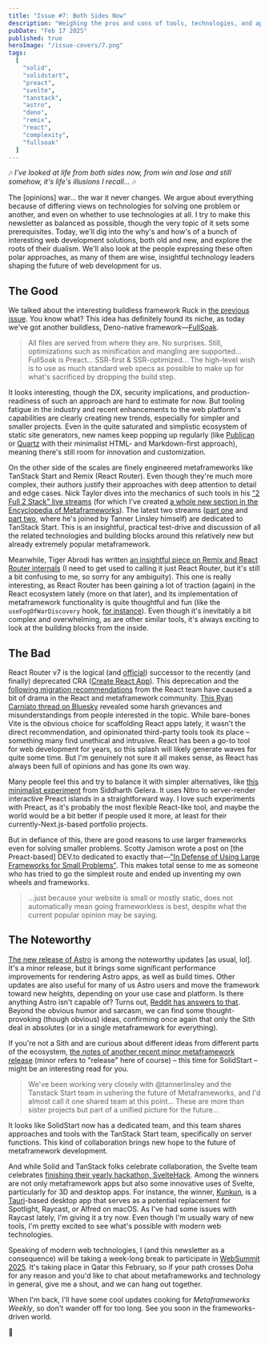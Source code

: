 ```yaml
---
title: "Issue #7: Both Sides Now"
description: "Weighing the pros and cons of tools, technologies, and approaches in the metaframework world"
pubDate: "Feb 17 2025"
published: true
heroImage: "/issue-covers/7.png"
tags:
  [
    "solid",
    "solidstart",
    "preact",
    "svelte",
    "tanstack",
    "astro",
    "deno",
    "remix",
    "react",
    "complexity",
    "fullsoak"
  ]
---
```


🎶 _I've looked at life from both sides now, from win and lose and still somehow, it's life's illusions I recall…_ 🎶

The [opinions] war... the war it never changes. We argue about everything because of differing views on technologies for solving one problem or another, and even on whether to use technologies at all. I try to make this newsletter as balanced as possible, though the very topic of it sets some prerequisites. Today, we'll dig into the why's and how's of a bunch of interesting web development solutions, both old and new, and explore the roots of their dualism. We'll also look at the people expressing these often polar approaches, as many of them are wise, insightful technology leaders shaping the future of web development for us.

## The Good

We talked about the interesting buildless framework Ruck in [the previous issue](https://metaframe.works/archive/6/). You know what? This idea has definitely found its niche, as today we've got another buildless, Deno-native framework—[FullSoak](https://github.com/fullsoak/fullsoak).

> All files are served from where they are. No surprises. Still, optimizations such as minification and mangling are supported… FullSoak is Preact… SSR-first & SSR-optimized… The high-level wish is to use as much standard web specs as possible to make up for what's sacrificed by dropping the build step.

It looks interesting, though the DX, security implications, and production-readiness of such an approach are hard to estimate for now. But tooling fatigue in the industry and recent enhancements to the web platform's capabilities are clearly creating new trends, especially for simpler and smaller projects. Even in the quite saturated and simplistic ecosystem of static site generators, new names keep popping up regularly (like [Publican](https://publican.dev) or [Quartz](https://quartz.jzhao.xyz) with their minimalist HTML- and Markdown-first approach), meaning there's still room for innovation and customization.

On the other side of the scales are finely engineered metaframeworks like TanStack Start and Remix (React Router). Even though they're much more complex, their authors justify their approaches with deep attention to detail and edge cases. Nick Taylor dives into the mechanics of such tools in his ["2 Full 2 Stack" live streams](https://www.youtube.com/playlist?list=PLZDPKYkCEQk07B0HWWOKH3bqpqOUQuOOk) (for which I've created [a whole new section in the Encyclopedia of Metaframeworks](https://github.com/fyodorio/awesome-metaframeworks?tab=readme-ov-file#live-streams)). The latest two streams ([part one](https://www.youtube.com/watch?v=B8fxOYkor88) and [part two](https://www.youtube.com/live/gNA8sDoC_wc), where he's joined by Tanner Linsley himself) are dedicated to TanStack Start. This is an insightful, practical test-drive and discussion of all the related technologies and building blocks around this relatively new but already extremely popular metaframework.

Meanwhile, Tiger Abrodi has written [an insightful piece on Remix and React Router internals](https://tigerabrodi.blog/how-react-router-works-under-the-hood) (I need to get used to calling it just React Router, but it's still a bit confusing to me, so sorry for any ambiguity). This one is really interesting, as React Router has been gaining a lot of traction (again) in the React ecosystem lately (more on that later), and its implementation of metaframework functionality is quite thoughtful and fun (like the `useFogOfWarDiscovery` hook, [for instance](https://remix.run/blog/fog-of-war)). Even though it's inevitably a bit complex and overwhelming, as are other similar tools, it's always exciting to look at the building blocks from the inside.

## The Bad

React Router v7 is the logical (and [official](https://react.dev/learn/creating-a-react-app#react-router-v7)) successor to the recently (and finally) deprecated CRA ([Create React App](https://create-react-app.dev)). This deprecation and the [following migration recommendations](https://react.dev/blog/2025/02/14/sunsetting-create-react-app) from the React team have caused a bit of drama in the React and metaframework community. [This Ryan Carniato thread on Bluesky](https://bsky.app/profile/ryansolid.bsky.social/post/3li5vulclhs26) revealed some harsh grievances and misunderstandings from people interested in the topic. While bare-bones Vite is the obvious choice for scaffolding React apps lately, it wasn't the direct recommendation, and opinionated third-party tools took its place – something many find unethical and intrusive. React has been a go-to tool for web development for years, so this splash will likely generate waves for quite some time. But I'm genuinely not sure it all makes sense, as React has always been full of opinions and has gone its own way.

Many people feel this and try to balance it with simpler alternatives, like [this minimalist experiment](https://github.com/barelyhuman/nitro-preact-islands) from Siddharth Gelera. It uses Nitro to server-render interactive Preact islands in a straightforward way. I love such experiments with Preact, as it's probably the most flexible React-like tool, and maybe the world would be a bit better if people used it more, at least for their currently-Next.js-based portfolio projects.

But in defiance of this, there are good reasons to use larger frameworks even for solving smaller problems. Scotty Jamison wrote a post on [the Preact-based] DEV.to dedicated to exactly that—["In Defense of Using Large Frameworks for Small Problems"](https://dev.to/thescottyjam/in-defense-of-using-large-frameworks-for-small-problems-57n6). This makes total sense to me as someone who has tried to go the simplest route and ended up inventing my own wheels and frameworks.

> …just because your website is small or mostly static, does not automatically mean going frameworkless is best, despite what the current popular opinion may be saying.

## The Noteworthy

[The new release of Astro](https://astro.build/blog/astro-530/) is among the noteworthy updates [as usual, lol]. It's a minor release, but it brings some significant performance improvements for rendering Astro apps, as well as build times. Other updates are also useful for many of us Astro users and move the framework toward new heights, depending on your use case and platform. Is there anything Astro isn't capable of? Turns out, [Reddit has answers to that](https://www.reddit.com/r/astrojs/comments/1ipepy7/what_can_nextjs_do_that_astrojs_cant/). Beyond the obvious humor and sarcasm, we can find some thought-provoking (though obvious) ideas, confirming once again that only the Sith deal in absolutes (or in a single metaframework for everything).

If you're not a Sith and are curious about different ideas from different parts of the ecosystem, [the notes of another recent minor metaframework release](https://github.com/solidjs/solid-start/releases/tag/%40solidjs%2Fstart%401.1.0) (minor refers to "release" here of course) – this time for SolidStart – might be an interesting read for you.

> We've been working very closely with @tannerlinsley and the Tanstack Start team in ushering the future of Metaframeworks, and I'd almost call it one shared team at this point… These are more than sister projects but part of a unified picture for the future…

It looks like SolidStart now has a dedicated team, and this team shares approaches and tools with the TanStack Start team, specifically on server functions. This kind of collaboration brings new hope to the future of metaframework development.

And while Solid and TanStack folks celebrate collaboration, the Svelte team celebrates [finishing their yearly hackathon, SvelteHack](https://hack.sveltesociety.dev/2024/winners). Among the winners are not only metaframework apps but also some innovative uses of Svelte, particularly for 3D and desktop apps. For instance, the winner, [Kunkun](https://kunkun.sh), is a [Tauri](https://tauri.app)-based desktop app that serves as a potential replacement for Spotlight, Raycast, or Alfred on macOS. As I've had some issues with Raycast lately, I'm giving it a try now. Even though I'm usually wary of new tools, I'm pretty excited to see what's possible with modern web technologies.

Speaking of modern web technologies, I (and this newsletter as a consequence) will be taking a week-long break to participate in [WebSummit 2025](https://qatar.websummit.com). It's taking place in Qatar this February, so if your path crosses Doha for any reason and you'd like to chat about metaframeworks and technology in general, give me a shout, and we can hang out together.

When I'm back, I'll have some cool updates cooking for _Metaframeworks Weekly_, so don't wander off for too long. See you soon in the frameworks-driven world.

👋
